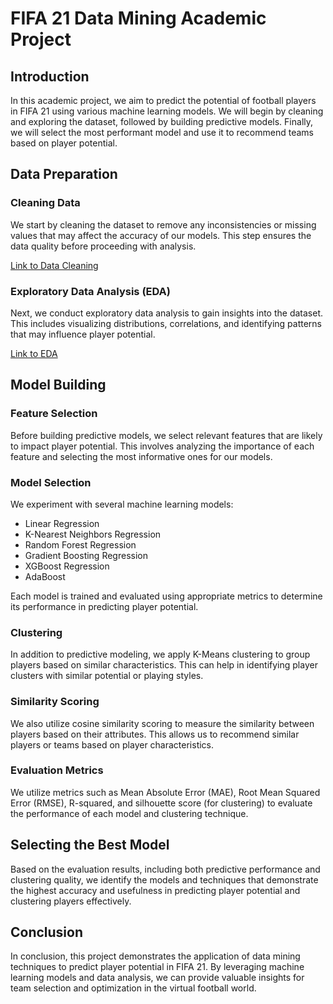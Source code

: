 # FIFA 21 Data Mining Academic Project

## Introduction
In this academic project, we aim to predict the potential of football players in FIFA 21 using various machine learning models. We will begin by cleaning and exploring the dataset, followed by building predictive models. Finally, we will select the most performant model and use it to recommend teams based on player potential.

## Data Preparation
### Cleaning Data
We start by cleaning the dataset to remove any inconsistencies or missing values that may affect the accuracy of our models. This step ensures the data quality before proceeding with analysis.

[Link to Data Cleaning ](datacleaning.ipynb)

### Exploratory Data Analysis (EDA)
Next, we conduct exploratory data analysis to gain insights into the dataset. This includes visualizing distributions, correlations, and identifying patterns that may influence player potential.

[Link to EDA ](eda.ipynb)

## Model Building
### Feature Selection
Before building predictive models, we select relevant features that are likely to impact player potential. This involves analyzing the importance of each feature and selecting the most informative ones for our models.

### Model Selection
We experiment with several machine learning models:

- Linear Regression
- K-Nearest Neighbors Regression
- Random Forest Regression
- Gradient Boosting Regression
- XGBoost Regression
- AdaBoost

Each model is trained and evaluated using appropriate metrics to determine its performance in predicting player potential.

### Clustering
In addition to predictive modeling, we apply K-Means clustering to group players based on similar characteristics. This can help in identifying player clusters with similar potential or playing styles.

### Similarity Scoring
We also utilize cosine similarity scoring to measure the similarity between players based on their attributes. This allows us to recommend similar players or teams based on player characteristics.

### Evaluation Metrics
We utilize metrics such as Mean Absolute Error (MAE), Root Mean Squared Error (RMSE), R-squared, and silhouette score (for clustering) to evaluate the performance of each model and clustering technique.

## Selecting the Best Model
Based on the evaluation results, including both predictive performance and clustering quality, we identify the models and techniques that demonstrate the highest accuracy and usefulness in predicting player potential and clustering players effectively.

## Conclusion
In conclusion, this project demonstrates the application of data mining techniques to predict player potential in FIFA 21. By leveraging machine learning models and data analysis, we can provide valuable insights for team selection and optimization in the virtual football world.
